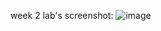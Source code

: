 week 2 lab's screenshot:
![image](https://user-images.githubusercontent.com/103166380/162348395-9c02d9d9-8c94-44a3-82fd-b52f6717bddc.png)
